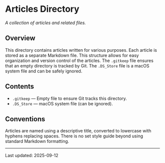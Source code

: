 # Articles Directory

*A collection of articles and related files.*

## Overview
This directory contains articles written for various purposes.  Each article is stored as a separate Markdown file.  This structure allows for easy organization and version control of the articles.  The `.gitkeep` file ensures that an empty directory is tracked by Git.  The `.DS_Store` file is a macOS system file and can be safely ignored.

## Contents
* `.gitkeep` — Empty file to ensure Git tracks this directory.
* `.DS_Store` — macOS system file (can be ignored).


## Conventions
Articles are named using a descriptive title, converted to lowercase with hyphens replacing spaces.  There is no set style guide beyond using standard Markdown formatting.


---
Last updated: 2025-09-12
